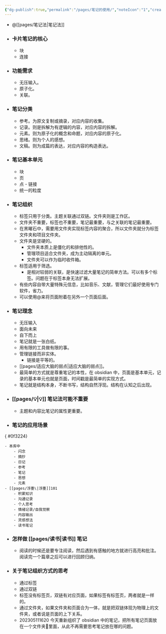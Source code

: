 ```yaml
---
{"dg-publish":true,"permalink":"/pages/笔记的使用/","noteIcon":"1","created":"2023-04-06T13:20:37.308+08:00","updated":""}
---
```



- @[[pages/笔记法\|笔记法]]
- ### 卡片笔记的核心
	- 块
	- 连接
- ### 功能需求
	- 无压输入。
	- 原子化。
	- 关联。
- ### 笔记分类
	- 参考。为原文复制或摘录，对应内容的收集。
	- 记录。则是拆解为有逻辑的内容，对应内容的拆解。
	- 元素。则为原子化的概念和命题，对应内容的原子化。
	- 思绪。则为个人的感想。
	- 文稿。则为成篇的表达，对应内容的构造表达。
- ### 笔记基本单元
	- 块
	- 页
	- 点 - 链接
	- 统一的粒度
- ### 笔记组织
	- 标签只用于分类。主题关联通过双链。文件夹则是工作区。
	- 文件夹不重要，标签也不重要，笔记最重要，与之关联的笔记最重要。
	- 在黑曜石中，需要用文件夹实现标签内容的聚合，所以文件夹就分为标签文件夹和项目文件夹。
	- 文件夹是坚硬的。
		- 文件夹本质上是僵化的和排他性的。
		- 管理项目适合文件夹，成为主动隔离的单元。
		- 文件夹可以作为临时收件箱。
	- 标签适用于筛选。
		- 是相对较弱的关联，是快速过滤大量笔记的简单方法。可以有多个标签。问题在于标签本身无法扩展。
	- 有些内容自带大量特殊元信息，比如音乐、文献，管理它们最好使用专门软件，省力。
	- 可以使用@来将页面附着在另外一个页面后面。
- ### 笔记理念
	- 无压输入
	- 面向未来
	- 自下而上
	- 笔记就是一张白纸。
	- 用有限的工具做有限的事。
	- 管理链接而非实体。
		- 链接是平等的。
	- [[pages/适应大脑的弱点\|适应大脑的弱点]]。
	- 最简单的方式就是尊重笔记的本性，在 obsidian 中，页面是基本单元，记录的基本单元也就是页面，时间戳是最简单的实现方式。
	- 笔记就是结构本身，不断书写，结构自然浮现。结构在认知之后出现。
- ### [[pages/💡\|💡]] 笔记法可能不重要
	- 主题和内容比笔记的属性更重要。
- ### 笔记的应用场景
{ #0f3224}

	- 本库中
		- 闪念
		- 摘抄
		- 日记
		- 参考
		- 笔记
		- 思想
		- 元素
	- [[pages/浮墨\|浮墨]]101
		- 积累知识
		- 沟通记录
		- 个人思考
		- 情绪记录/自我觉察
		- 内容输出
		- 灵感想法
		- 读书笔记
- ### 怎样做 [[pages/读书\|读书]] 笔记
	- 阅读的时候还是要专注阅读，然后遇到有感触的地方就进行高亮和批注。阅读完一个篇章之后可以进行回顾归纳。
- ### 关于笔记组织方式的思考
	- 通过标签
	- 通过双链
	- 标签没有标签页，双链有对应页面，如果标签有标签页，两者就是一样的。
	- 通过文件夹，如果文件夹和页面合为一体，就是把双链体现为物理上的文件夹，或者说是页面的上下关系。
	- 202305111620 今天重新组织了 obsidian 中的笔记，把所有笔记页面放在一个文件夹📁里面，从此不再需要思考笔记放在哪的问题。
